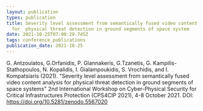 ```yaml
---
layout: publication
types: publication
title: Severity level assessment from semantically fused video content analysis
  for  physical threat detection in ground segments of space system
date: 2021-10-25T07:00:29.745Z
tags: conference_publications
publication_date: 2021-10-25
---
```

G. Antzoulatos, G.Orfanidis, P. Giannakeris, G.Tzanetis, G. Kampilis-Stathopoulos, N. Kopalidis, I. Gialampoukidis, S. Vrochidis, and I. Kompatsiaris (2021). "Severity level assessment from semantically fused video content analysis for 
physical threat detection in ground segments of space systems" 2nd International Workshop on Cyber-Physical Security for Critical Infrastructures Protection (CPS4CIP 2021), 4-8 October 2021. DOI: https://doi.org/10.5281/zenodo.5567020